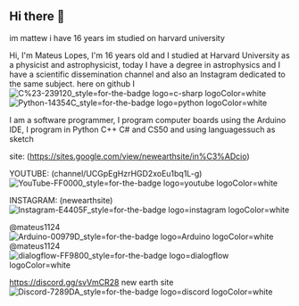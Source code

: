 ## Hi there 👋
im mattew i have 16 years im studied on harvard university

Hi, I'm Mateus Lopes, I'm 16 years old and I studied at Harvard University as a physicist and astrophysicist, today I have a degree in astrophysics and I have a scientific dissemination channel and also an Instagram dedicated to the same subject. here on github I
![C%23-239120_style=for-the-badge logo=c-sharp logoColor=white](https://github.com/user-attachments/assets/f29672f7-81be-4e81-9a30-fd3cab117a6e)
![Python-14354C_style=for-the-badge logo=python logoColor=white](https://github.com/user-attachments/assets/356a005a-04e3-40e0-bd7c-e19f8a959255)

I am a software programmer, I program computer boards using the Arduino IDE, I program in Python C++ C# and CS50 and using languages ​​such as sketch

site: (https://sites.google.com/view/newearthsite/in%C3%ADcio)

YOUTUBE: (channel/UCGpEgHzrHGD2xoEu1bq1L-g)    ![YouTube-FF0000_style=for-the-badge logo=youtube logoColor=white](https://github.com/user-attachments/assets/0c36db50-c6c5-43e2-a321-5cfce381898a)


INSTAGRAM: (newearthsite)   ![Instagram-E4405F_style=for-the-badge logo=instagram logoColor=white](https://github.com/user-attachments/assets/de133837-14ee-4c9a-bf08-d348a7618247)

 
@mateus1124
![Arduino-00979D_style=for-the-badge logo=Arduino logoColor=white](https://github.com/user-attachments/assets/00009b97-4a94-47f9-ba32-72a8ec7b6957)
@mateus1124
![dialogflow-FF9800_style=for-the-badge logo=dialogflow logoColor=white](https://github.com/user-attachments/assets/62b2cf76-feca-439a-81b8-aeeca82e5ac8)

https://discord.gg/svVmCR28 new earth site ![Discord-7289DA_style=for-the-badge logo=discord logoColor=white](https://github.com/user-attachments/assets/3ca902d8-0a4c-4278-90f6-a371a2008406)



